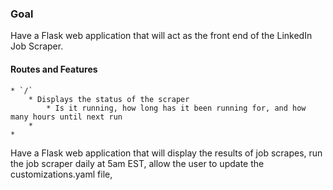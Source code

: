 ### Goal

Have a Flask web application that will act as the front end of the LinkedIn Job Scraper.

#### Routes and Features

    * `/`
        * Displays the status of the scraper
            * Is it running, how long has it been running for, and how many hours until next run
        * 
    * 

Have a Flask web application that will display the results of job scrapes, run the job scraper daily at 5am EST, allow the user to update the customizations.yaml file, 